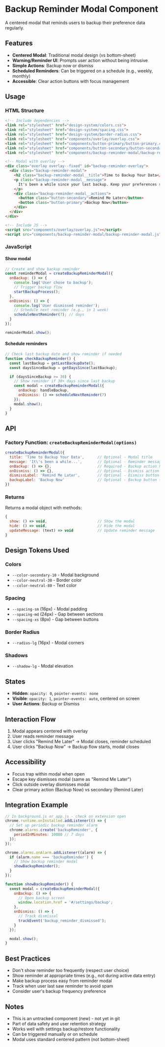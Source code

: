 # Backup Reminder Modal Component

A centered modal that reminds users to backup their preference data regularly.

## Features

- **Centered Modal**: Traditional modal design (vs bottom-sheet)
- **Warning/Reminder UI**: Prompts user action without being intrusive
- **Simple Actions**: Backup now or dismiss
- **Scheduled Reminders**: Can be triggered on a schedule (e.g., weekly, monthly)
- **Accessible**: Clear action buttons with focus management

## Usage

### HTML Structure

```html
<!-- Include dependencies -->
<link rel="stylesheet" href="design-system/colors.css">
<link rel="stylesheet" href="design-system/spacing.css">
<link rel="stylesheet" href="design-system/border-radius.css">
<link rel="stylesheet" href="components/overlay/overlay.css">
<link rel="stylesheet" href="components/button-primary/button-primary.css">
<link rel="stylesheet" href="components/button-secondary/button-secondary.css">
<link rel="stylesheet" href="components/backup-reminder-modal/backup-reminder-modal.css">

<!-- Modal with overlay -->
<div class="overlay overlay--fixed" id="backup-reminder-overlay">
  <div class="backup-reminder-modal">
    <h2 class="backup-reminder-modal__title">Time to Backup Your Data</h2>
    <p class="backup-reminder-modal__message">
      It's been a while since your last backup. Keep your preferences safe by backing them up now.
    </p>
    <div class="backup-reminder-modal__actions">
      <button class="button-secondary">Remind Me Later</button>
      <button class="button-primary">Backup Now</button>
    </div>
  </div>
</div>

<!-- Include JS -->
<script src="components/overlay/overlay.js"></script>
<script src="components/backup-reminder-modal/backup-reminder-modal.js"></script>
```

### JavaScript

#### Show modal

```javascript
// Create and show backup reminder
const reminderModal = createBackupReminderModal({
  onBackup: () => {
    console.log('User chose to backup');
    // Trigger backup flow
    startBackupProcess();
  },
  onDismiss: () => {
    console.log('User dismissed reminder');
    // Schedule next reminder (e.g., in 1 week)
    scheduleNextReminder(7); // days
  }
});

reminderModal.show();
```

#### Schedule reminders

```javascript
// Check last backup date and show reminder if needed
function checkBackupReminder() {
  const lastBackup = getLastBackupDate();
  const daysSinceBackup = getDaysSince(lastBackup);

  if (daysSinceBackup >= 30) {
    // Show reminder if 30+ days since last backup
    const modal = createBackupReminderModal({
      onBackup: handleBackup,
      onDismiss: () => scheduleNextReminder(7)
    });
    modal.show();
  }
}
```

## API

### Factory Function: `createBackupReminderModal(options)`

```javascript
createBackupReminderModal({
  title: 'Time to Backup Your Data',      // Optional - Modal title
  message: 'It\'s been a while...',       // Optional - Reminder message
  onBackup: () => {},                     // Required - Backup action handler
  onDismiss: () => {},                    // Optional - Dismiss action handler
  dismissLabel: 'Remind Me Later',        // Optional - Dismiss button text
  backupLabel: 'Backup Now'               // Optional - Backup button text
})
```

### Returns

Returns a modal object with methods:

```javascript
{
  show: () => void,                       // Show the modal
  hide: () => void,                       // Hide the modal
  updateMessage: (text) => void           // Update reminder message
}
```

## Design Tokens Used

### Colors
- `--color-secondary-10` - Modal background
- `--color-neutral-30` - Border color
- `--color-neutral-80` - Text color

### Spacing
- `--spacing-sm` (16px) - Modal padding
- `--spacing-md` (24px) - Gap between sections
- `--spacing-xs` (8px) - Gap between buttons

### Border Radius
- `--radius-lg` (16px) - Modal corners

### Shadows
- `--shadow-lg` - Modal elevation

## States

- **Hidden**: `opacity: 0`, `pointer-events: none`
- **Visible**: `opacity: 1`, `pointer-events: auto`, centered on screen
- **User Actions**: Backup or Dismiss

## Interaction Flow

1. Modal appears centered with overlay
2. User reads reminder message
3. User clicks "Remind Me Later" → Modal closes, reminder scheduled
4. User clicks "Backup Now" → Backup flow starts, modal closes

## Accessibility

- Focus trap within modal when open
- Escape key dismisses modal (same as "Remind Me Later")
- Click outside overlay dismisses modal
- Clear primary action (Backup Now) vs secondary (Remind Later)

## Integration Example

```javascript
// In background.js or app.js - check on extension open
chrome.runtime.onInstalled.addListener(() => {
  // Set up periodic backup reminder alarm
  chrome.alarms.create('backupReminder', {
    periodInMinutes: 10080 // 7 days
  });
});

chrome.alarms.onAlarm.addListener((alarm) => {
  if (alarm.name === 'backupReminder') {
    // Show backup reminder modal
    showBackupReminder();
  }
});

function showBackupReminder() {
  const modal = createBackupReminderModal({
    onBackup: () => {
      // Open backup screen
      window.location.href = '#/settings/backup';
    },
    onDismiss: () => {
      // Track dismissal
      trackEvent('backup_reminder_dismissed');
    }
  });

  modal.show();
}
```

## Best Practices

- Don't show reminder too frequently (respect user choice)
- Show reminder at appropriate times (e.g., not during active data entry)
- Make backup process easy from reminder modal
- Track when user last saw reminder to avoid spam
- Consider user's backup frequency preference

## Notes

- This is an untracked component (new) - not yet in git
- Part of data safety and user retention strategy
- Works well with settings backup/restore functionality
- Can be triggered manually or on schedule
- Modal uses standard centered pattern (not bottom-sheet)
